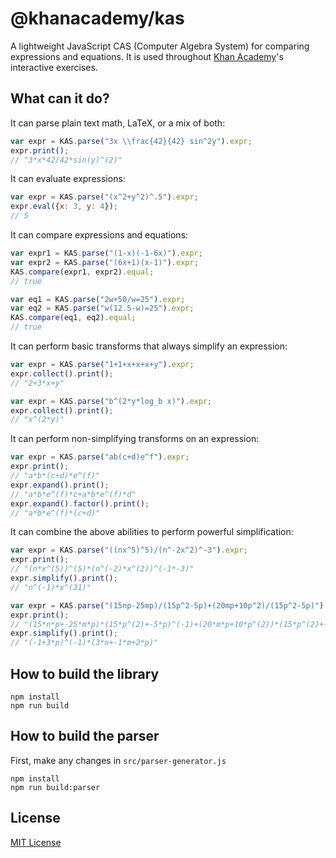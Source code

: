 # @khanacademy/kas

A lightweight JavaScript CAS (Computer Algebra System) for comparing expressions and equations.
It is used throughout [Khan Academy](https://khanacademy.org)'s interactive exercises.

## What can it do?

It can parse plain text math, LaTeX, or a mix of both:

```js
var expr = KAS.parse("3x \\frac{42}{42} sin^2y").expr;
expr.print();
// "3*x*42/42*sin(y)^(2)"
```

It can evaluate expressions:

```js
var expr = KAS.parse("(x^2+y^2)^.5").expr;
expr.eval({x: 3, y: 4});
// 5
```

It can compare expressions and equations:

```js
var expr1 = KAS.parse("(1-x)(-1-6x)").expr;
var expr2 = KAS.parse("(6x+1)(x-1)").expr;
KAS.compare(expr1, expr2).equal;
// true

var eq1 = KAS.parse("2w+50/w=25").expr;
var eq2 = KAS.parse("w(12.5-w)=25").expr;
KAS.compare(eq1, eq2).equal;
// true
```

It can perform basic transforms that always simplify an expression:

```js
var expr = KAS.parse("1+1+x+x+x+y").expr;
expr.collect().print();
// "2+3*x+y"

var expr = KAS.parse("b^(2*y*log_b x)").expr;
expr.collect().print();
// "x^(2*y)"
```

It can perform non-simplifying transforms on an expression:

```js
var expr = KAS.parse("ab(c+d)e^f").expr;
expr.print();
// "a*b*(c+d)*e^(f)"
expr.expand().print();
// "a*b*e^(f)*c+a*b*e^(f)*d"
expr.expand().factor().print();
// "a*b*e^(f)*(c+d)"
```

It can combine the above abilities to perform powerful simplification:

```js
var expr = KAS.parse("((nx^5)^5)/(n^-2x^2)^-3").expr;
expr.print();
// "(n*x^(5))^(5)*(n^(-2)*x^(2))^(-1*-3)"
expr.simplify().print();
// "n^(-1)*x^(31)"

var expr = KAS.parse("(15np-25mp)/(15p^2-5p)+(20mp+10p^2)/(15p^2-5p)").expr;
expr.print();
// "(15*n*p+-25*m*p)*(15*p^(2)+-5*p)^(-1)+(20*m*p+10*p^(2))*(15*p^(2)+-5*p)^(-1)"
expr.simplify().print();
// "(-1+3*p)^(-1)*(3*n+-1*m+2*p)"
```

## How to build the library
    npm install
    npm run build

## How to build the parser
First, make any changes in `src/parser-generator.js`

    npm install
    npm run build:parser

## License
[MIT License](http://opensource.org/licenses/MIT)
